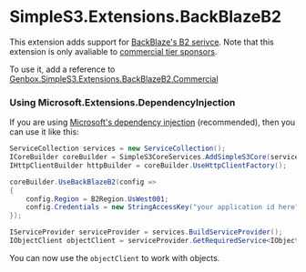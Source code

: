 ﻿# SimpleS3.Extensions.BackBlazeB2
This extension adds support for [BackBlaze's B2 serivce](https://www.backblaze.com/b2/cloud-storage.html).
Note that this extension is only avaliable to [commercial tier sponsors](https://github.com/sponsors/Genbox).

To use it, add a reference to [Genbox.SimpleS3.Extensions.BackBlazeB2.Commercial](https://www.nuget.org/packages/Genbox.SimpleS3.Extensions.BackBlazeB2.Commercial)

### Using Microsoft.Extensions.DependencyInjection
If you are using [Microsoft's dependency injection](https://www.nuget.org/packages/Microsoft.Extensions.DependencyInjection/) (recommended), then you can use it like this:

```csharp
ServiceCollection services = new ServiceCollection();
ICoreBuilder coreBuilder = SimpleS3CoreServices.AddSimpleS3Core(services);
IHttpClientBuilder httpBuilder = coreBuilder.UseHttpClientFactory();

coreBuilder.UseBackBlazeB2(config =>
{
    config.Region = B2Region.UsWest001;
    config.Credentials = new StringAccessKey("your application id here", "secret key here");
});

IServiceProvider serviceProvider = services.BuildServiceProvider();
IObjectClient objectClient = serviceProvider.GetRequiredService<IObjectClient>();
```

You can now use the `objectClient` to work with objects.